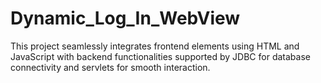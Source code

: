 # Dynamic_Log_In_WebView
This project seamlessly integrates frontend elements using HTML and JavaScript with backend functionalities supported by JDBC for database connectivity and servlets for smooth interaction.
